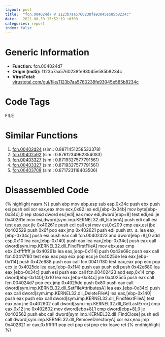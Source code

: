 ```yaml
---
layout: post
title:  "fcn.004024d7 @ 1123b7aa5760238fe93045e585b8234c"
date:   2021-08-30 15:52:19 +0300
categories: report
index: false
---
```


# Generic Information
- **Function:** fcn.004024d7
- **Origin (md5):** 1123b7aa5760238fe93045e585b8234c
- **VirusTotal:** [virustotal.com/gui/file/1123b7aa5760238fe93045e585b8234c][virustotal_ref]

# Code Tags
<span class="tag" id="FILE">FILE</span>


# Similar Functions

1. [fcn.00402d24][similar_1_ref] (sim.: 0.8871451258533378)
2. [fcn.00402a92][similar_2_ref] (sim.: 0.8761234962354083)
3. [fcn.00403327][similar_3_ref] (sim.: 0.8719327577791561)
4. [fcn.00403327][similar_4_ref] (sim.: 0.8719327577791561)
5. [fcn.00403708][similar_5_ref] (sim.: 0.871723118403506)


# Disassembled Code

{% highlight nasm %}
push ebp
mov ebp,esp
sub esp,0x34c
push ebx
push esi
push edi
xor eax,eax
mov ecx,0x82
lea edi,[ebp-0x34b]
mov byte[ebp-0x34c],0
rep stosd dword es:[edi],eax
mov edi,dword[ebp+8]
test edi,edi
je 0x40261e
mov esi,dword[sym.imp.KERNEL32.dll_lstrlenA]
push edi
call esi
test eax,eax
jle 0x40261e
push edi
call esi
mov esi,0x209
cmp eax,esi
jbe 0x402529
push 0x6f
pop eax
jmp 0x402621
push edi
push str._s.
lea eax,[ebp-0x34c]
push esi
push eax
call fcn.00402423
and dword[ebp+8],0
add esp,0x10
lea eax,[ebp-0x140]
push eax
lea eax,[ebp-0x34c]
push eax
call dword[sym.imp.KERNEL32.dll_FindFirstFileA]
mov ebx,eax
cmp ebx,0xffffffff
je 0x40261a
lea eax,[ebp-0x114]
push 0x42e68c
push eax
call fcn.00417f80
test eax,eax
pop ecx
pop ecx
je 0x4025de
lea eax,[ebp-0x114]
push 0x42e688
push eax
call fcn.00417f80
test eax,eax
pop ecx
pop ecx
je 0x4025de
lea eax,[ebp-0x114]
push eax
push edi
push 0x42e680
lea eax,[ebp-0x34c]
push esi
push eax
call fcn.00402423
add esp,0x14
cmp dword[ebp-0x140],0x10
lea eax,[ebp-0x34c]
jne 0x4025c5
push eax
call fcn.004024d7
pop ecx
jmp 0x4025de
push 0x80
push eax
call dword[sym.imp.KERNEL32.dll_SetFileAttributesA]
lea eax,[ebp-0x34c]
push eax
call dword[sym.imp.KERNEL32.dll_DeleteFileA]
lea eax,[ebp-0x140]
push eax
push ebx
call dword[sym.imp.KERNEL32.dll_FindNextFileA]
test eax,eax
jne 0x402602
call dword[sym.imp.KERNEL32.dll_GetLastError]
cmp eax,0x12
jne 0x402602
mov dword[ebp+8],1
cmp dword[ebp+8],0
je 0x402562
push ebx
call dword[sym.imp.KERNEL32.dll_FindClose]
push edi
call dword[sym.imp.KERNEL32.dll_RemoveDirectoryA]
xor eax,eax
jmp 0x402621
or eax,0xffffffff
pop edi
pop esi
pop ebx
leave 
ret 
{% endhighlight %}


[similar_1_ref]: /report/fcn.00402d24@1123b7aa5760238fe93045e585b8234c
[similar_2_ref]: /report/fcn.00402a92@0cb2d61ee2bb08c35289961542a08513
[similar_3_ref]: /report/fcn.00403327@4c8869bb42f854640703b6ddda29ee38
[similar_4_ref]: /report/fcn.00403327@3f1595e66dc63331ba0930a0c79684ce
[similar_5_ref]: /report/fcn.00403708@1123b7aa5760238fe93045e585b8234c
[virustotal_ref]: https://www.virustotal.com/gui/file/1123b7aa5760238fe93045e585b8234c